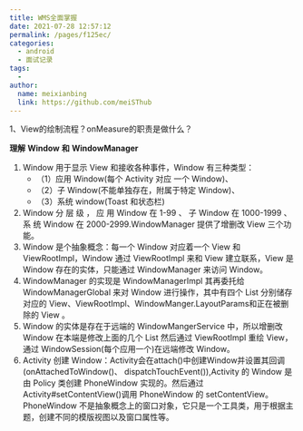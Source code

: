 ```yaml
---
title: WMS全面掌握
date: 2021-07-28 12:57:12
permalink: /pages/f125ec/
categories:
  - android
  - 面试记录
tags:
  - 
author: 
  name: meixianbing
  link: https://github.com/meiSThub
---
```



1、View的绘制流程？onMeasure的职责是做什么？



**理解** **Window** **和** **WindowManager**

1. Window 用于显示 View 和接收各种事件，Window 有三种类型：
   * （1）应用 Window(每个 Activity 对应 一个 Window)、
   * （2）子 Window(不能单独存在，附属于特定 Window)、
   * （3）系统 window(Toast 和状态栏) 
2. Window 分 层 级 ， 应 用 Window 在 1-99 、 子 Window 在 1000-1999 、 系 统 Window 在 2000-2999.WindowManager 提供了增删改 View 三个功能。 
3. Window 是个抽象概念：每一个 Window 对应着一个 View 和 ViewRootImpl，Window 通过 ViewRootImpl 来和 View 建立联系，View 是 Window 存在的实体，只能通过 WindowManager 来访问 Window。 
4. WindowManager 的实现是 WindowManagerImpl 其再委托给 WindowManagerGlobal 来对 Window 进行操作，其中有四个 List 分别储存对应的 View、ViewRootImpl、WindowManger.LayoutParams和正在被删除的 View 。
5. Window 的实体是存在于远端的 WindowMangerService 中，所以增删改 Window 在本端是修改上面的几个 List 然后通过 ViewRootImpl 重绘 View，通过 WindowSession(每个应用一个)在远端修改 Window。 
6. Activity 创建 Window：Activity会在attach()中创建Window并设置其回调(onAttachedToWindow()、 dispatchTouchEvent()),Activity 的 Window 是由 Policy 类创建 PhoneWindow 实现的。然后通过 Activity#setContentView()调用 PhoneWindow 的 setContentView。PhoneWindow 不是抽象概念上的窗口对象，它只是一个工具类，用于根据主题，创建不同的模版视图以及窗口属性等。

